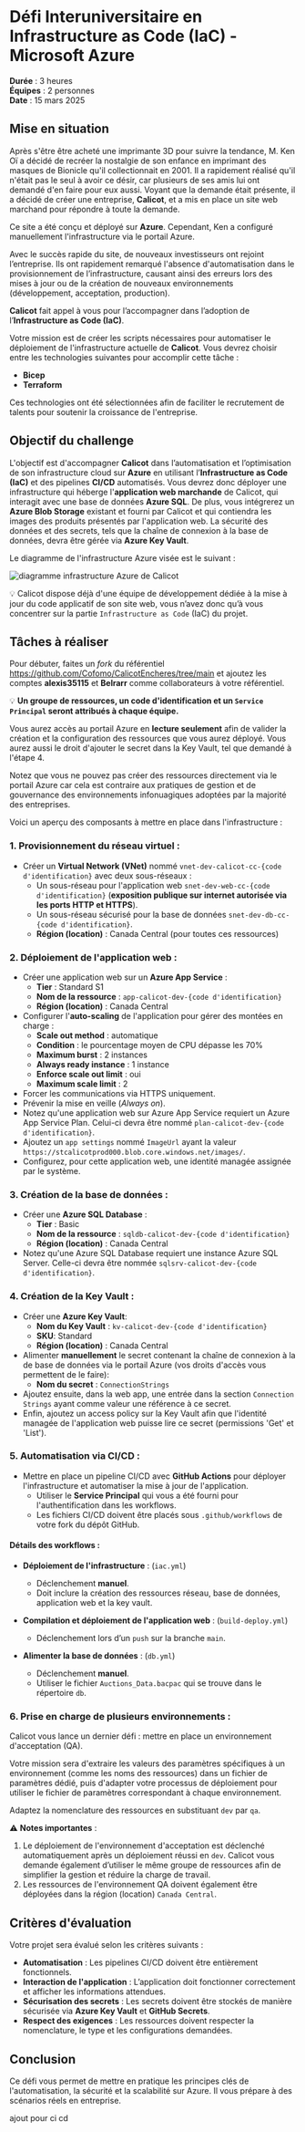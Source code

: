 # Défi Interuniversitaire en **Infrastructure as Code (IaC)** - Microsoft Azure

**Durée** : 3 heures  
**Équipes** : 2 personnes  
**Date** : 15 mars 2025

## Mise en situation

Après s'être être acheté une imprimante 3D pour suivre la tendance, M. Ken Oï a décidé de recréer la nostalgie de son enfance en imprimant des masques de Bionicle qu'il collectionnait en 2001. Il a rapidement réalisé qu'il n'était pas le seul à avoir ce désir, car plusieurs de ses amis lui ont demandé d'en faire pour eux aussi. Voyant que la demande était présente, il a décidé de créer une entreprise, **Calicot**, et a mis en place un site web marchand pour répondre à toute la demande.

Ce site a été conçu et déployé sur **Azure**. Cependant, Ken a configuré manuellement l'infrastructure via le portail Azure.

Avec le succès rapide du site, de nouveaux investisseurs ont rejoint l’entreprise. Ils ont rapidement remarqué l'absence d'automatisation dans le provisionnement de l’infrastructure, causant ainsi des erreurs lors des mises à jour ou de la création de nouveaux environnements (développement, acceptation, production).

**Calicot** fait appel à vous pour l’accompagner dans l’adoption de l’**Infrastructure as Code (IaC)**.

Votre mission est de créer les scripts nécessaires pour automatiser le déploiement de l'infrastructure actuelle de **Calicot**. Vous devrez choisir entre les technologies suivantes pour accomplir cette tâche :

- **Bicep**
- **Terraform**

Ces technologies ont été sélectionnées afin de faciliter le recrutement de talents pour soutenir la croissance de l'entreprise.

## Objectif du challenge

L'objectif est d'accompagner **Calicot** dans l’automatisation et l’optimisation de son infrastructure cloud sur **Azure** en utilisant l’**Infrastructure as Code (IaC)** et des pipelines **CI/CD** automatisés. Vous devrez donc déployer une infrastructure qui héberge l'**application web marchande** de Calicot, qui interagit avec une base de données **Azure SQL**. De plus, vous intégrerez un **Azure Blob Storage** existant et fourni par Calicot et qui contiendra les images des produits présentés par l'application web. La sécurité des données et des secrets, tels que la chaîne de connexion à la base de données, devra être gérée via **Azure Key Vault**.

Le diagramme de l'infrastructure Azure visée est le suivant :

![diagramme infrastructure Azure de Calicot](./img/CS-Games-IaC-2025.jpg)

💡 Calicot dispose déjà d'une équipe de développement dédiée à la mise à jour du code applicatif de son site web, vous n’avez donc qu’à vous concentrer sur la partie `Infrastructure as Code` (IaC) du projet.

## Tâches à réaliser

Pour débuter, faites un *fork* du référentiel <https://github.com/Cofomo/CalicotEncheres/tree/main> et ajoutez les comptes **alexis35115** et **Belrarr** comme collaborateurs à votre référentiel.

💡 **Un groupe de ressources, un code d'identification et un `Service Principal` seront attribués à chaque équipe.**

Vous aurez accès au portail Azure en **lecture seulement** afin de valider la création et la configuration des ressources que vous aurez déployé. Vous aurez aussi le droit d'ajouter le secret dans la Key Vault, tel que demandé à l'étape 4.

Notez que vous ne pouvez pas créer des ressources directement via le portail Azure car cela est contraire aux pratiques de gestion et de gouvernance des environnements infonuagiques adoptées par la majorité des entreprises.

Voici un aperçu des composants à mettre en place dans l'infrastructure :

### 1. **Provisionnement du réseau virtuel** :

- Créer un **Virtual Network (VNet)** nommé `vnet-dev-calicot-cc-{code d'identification}` avec deux sous-réseaux :
  - Un sous-réseau pour l'application web `snet-dev-web-cc-{code d'identification}` (**exposition publique sur internet autorisée via les ports HTTP et HTTPS**).
  - Un sous-réseau sécurisé pour la base de données `snet-dev-db-cc-{code d'identification}`.
  - **Région (location)** : Canada Central (pour toutes ces ressources)

### 2. **Déploiement de l'application web** :

- Créer une application web sur un **Azure App Service** :
  - **Tier** : Standard S1
  - **Nom de la ressource** : `app-calicot-dev-{code d'identification}`
  - **Région (location)** : Canada Central
- Configurer l'**auto-scaling** de l'application pour gérer des montées en charge :
  - **Scale out method** : automatique
  - **Condition** : le pourcentage moyen de CPU dépasse les 70%
  - **Maximum burst** : 2 instances
  - **Always ready instance** : 1 instance
  - **Enforce scale out limit** : oui
  - **Maximum scale limit** : 2
- Forcer les communications via HTTPS uniquement.
- Prévenir la mise en veille (*Always on*).
- Notez qu'une application web sur Azure App Service requiert un Azure App Service Plan. Celui-ci devra être nommé `plan-calicot-dev-{code d'identification}`.
- Ajoutez un `app settings` nommé `ImageUrl` ayant la valeur `https://stcalicotprod000.blob.core.windows.net/images/`.
- Configurez, pour cette application web, une identité managée assignée par le système.

### 3. **Création de la base de données** :

- Créer une **Azure SQL Database** :
  - **Tier** : Basic
  - **Nom de la ressource** : `sqldb-calicot-dev-{code d'identification}`
  - **Région (location)** : Canada Central
- Notez qu'une Azure SQL Database requiert une instance Azure SQL Server. Celle-ci devra être nommée `sqlsrv-calicot-dev-{code d'identification}`.

### 4. **Création de la Key Vault** :

- Créer une **Azure Key Vault**:
  - **Nom du Key Vault** : `kv-calicot-dev-{code d'identification}`
  - **SKU**: Standard
  - **Région (location)** : Canada Central
- Alimenter **manuellement** le secret contenant la chaîne de connexion à la de base de données via le portail Azure (vos droits d'accès vous permettent de le faire):
  - **Nom du secret** : `ConnectionStrings`
- Ajoutez ensuite, dans la web app, une entrée dans la section `Connection Strings` ayant comme valeur une référence à ce secret.
- Enfin, ajoutez un access policy sur la Key Vault afin que l'identité managée de l'application web puisse lire ce secret (permissions 'Get' et 'List').

### 5. **Automatisation via CI/CD** :

- Mettre en place un pipeline CI/CD avec **GitHub Actions** pour déployer l'infrastructure et automatiser la mise à jour de l'application.
  - Utiliser le **Service Principal** qui vous a été fourni pour l'authentification dans les workflows.
  - Les fichiers CI/CD doivent être placés sous `.github/workflows` de votre fork du dépôt GitHub.

#### Détails des workflows :

- **Déploiement de l'infrastructure** : (`iac.yml`)
  - Déclenchement **manuel**.
  - Doit inclure la création des ressources réseau, base de données, application web et la key vault.

- **Compilation et déploiement de l'application web** : (`build-deploy.yml`)
  - Déclenchement lors d’un `push` sur la branche `main`.

- **Alimenter la base de données** : (`db.yml`)
  - Déclenchement **manuel**.
  - Utiliser le fichier `Auctions_Data.bacpac` qui se trouve dans le répertoire `db`.

### 6. **Prise en charge de plusieurs environnements** :

Calicot vous lance un dernier défi : mettre en place un environnement d'acceptation (QA).

Votre mission sera d'extraire les valeurs des paramètres spécifiques à un environnement (comme les noms des ressources) dans un fichier de paramètres dédié, puis d'adapter votre processus de déploiement pour utiliser le fichier de paramètres correspondant à chaque environnement.

Adaptez la nomenclature des ressources en substituant `dev` par `qa`.

⚠️ **Notes importantes** :

1. Le déploiement de l'environnement d'acceptation est déclenché automatiquement après un déploiement réussi en `dev`. Calicot vous demande également d’utiliser le même groupe de ressources afin de simplifier la gestion et réduire la charge de travail.
2. Les ressources de l'environnement QA doivent également être déployées dans la région (location) `Canada Central`.

## Critères d'évaluation

Votre projet sera évalué selon les critères suivants :

- **Automatisation** : Les pipelines CI/CD doivent être entièrement fonctionnels.
- **Interaction de l'application** : L’application doit fonctionner correctement et afficher les informations attendues.
- **Sécurisation des secrets** : Les secrets doivent être stockés de manière sécurisée via **Azure Key Vault** et **GitHub Secrets**.
- **Respect des exigences** : Les ressources doivent respecter la nomenclature, le type et les configurations demandées.

## Conclusion

Ce défi vous permet de mettre en pratique les principes clés de l'automatisation, la sécurité et la scalabilité sur Azure. Il vous prépare à des scénarios réels en entreprise.

ajout pour ci cd